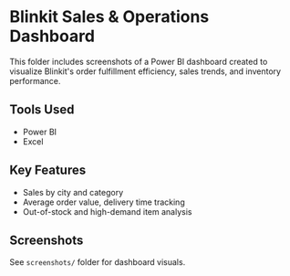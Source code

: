 # Blinkit Sales & Operations Dashboard

This folder includes screenshots of a Power BI dashboard created to visualize Blinkit's order fulfillment efficiency, sales trends, and inventory performance.

## Tools Used
- Power BI
- Excel

## Key Features
- Sales by city and category
- Average order value, delivery time tracking
- Out-of-stock and high-demand item analysis

## Screenshots
See `screenshots/` folder for dashboard visuals.

